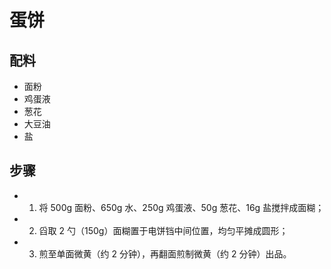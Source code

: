 # 蛋饼

## 配料
- 面粉
- 鸡蛋液
- 葱花
- 大豆油
- 盐

## 步骤
- 1. 将 500g 面粉、650g 水、250g 鸡蛋液、50g 葱花、16g 盐搅拌成面糊；
- 2. 舀取 2 勺（150g）面糊置于电饼铛中间位置，均匀平摊成圆形；
- 3. 煎至单面微黄（约 2 分钟），再翻面煎制微黄（约 2 分钟）出品。